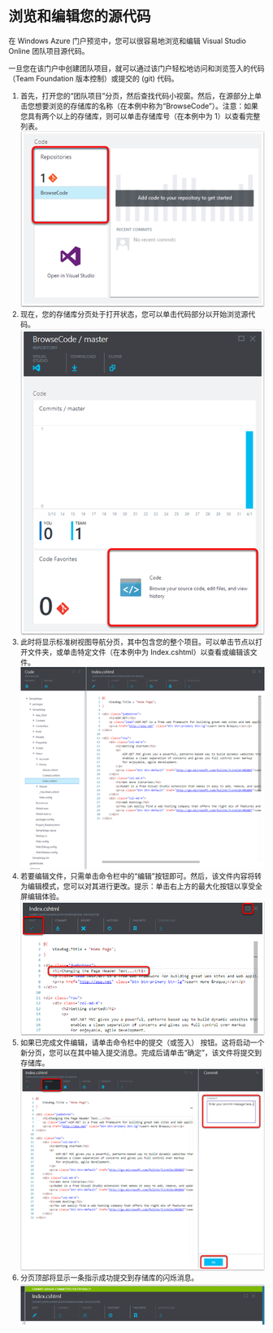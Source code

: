 <properties linkid="" urlDisplayName="Browse and Edit Your Source Code" pageTitle="浏览和编辑您的源代码 | Azure" metaKeywords="Visual Studio Online, VSO, git, tfvc, edit, code, commit" description="了解如何编辑您的源代码。" metaCanonical="" services="visual-studio-online" documentationCenter="" title="浏览和编辑您的源代码" authors="ehollow" solutions="" manager="" editor="" />
<tags ms.service="visual-studio-online"
    ms.date=""
    wacn.date="04/11/2015"
    />

# 浏览和编辑您的源代码

在 Windows Azure 门户预览中，您可以很容易地浏览和编辑 Visual Studio Online 团队项目源代码。

一旦您在该门户中创建团队项目，就可以通过该门户轻松地访问和浏览签入的代码（Team Foundation 版本控制）或提交的 (git) 代码。

1.  首先，打开您的“团队项目”分页，然后查找代码小视窗。然后，在源部分上单击您想要浏览的存储库的名称（在本例中称为“BrowseCode”）。注意：如果您具有两个以上的存储库，则可以单击存储库号（在本例中为 1）以查看完整列表。
    ![代码小视窗][代码小视窗]
2.  现在，您的存储库分页处于打开状态，您可以单击代码部分以开始浏览源代码。
    ![存储库分页][存储库分页]
3.  此时将显示标准树视图导航分页，其中包含您的整个项目。可以单击节点以打开文件夹，或单击特定文件（在本例中为 Index.cshtml）以查看或编辑该文件。
    ![树导航][树导航]
4.  若要编辑文件，只需单击命令栏中的“编辑”按钮即可。然后，该文件内容将转为编辑模式，您可以对其进行更改。提示：单击右上方的最大化按钮以享受全屏编辑体验。
    ![编辑模式][编辑模式]
5.  如果已完成文件编辑，请单击命令栏中的提交（或签入） 按钮。这将启动一个新分页，您可以在其中输入提交消息。完成后请单击“确定”，该文件将提交到存储库。
    ![提交代码][提交代码]
6.  分页顶部将显示一条指示成功提交到存储库的闪烁消息。
    ![提交成功][提交成功]

  [代码小视窗]: ./media/visual-studio-online-browse-edit-source-code/Code-Lens.png
  [存储库分页]: ./media/visual-studio-online-browse-edit-source-code/Repo-Blade.png
  [树导航]: ./media/visual-studio-online-browse-edit-source-code/Tree-Nav.png
  [编辑模式]: ./media/visual-studio-online-browse-edit-source-code/Edit-Mode.png
  [提交代码]: ./media/visual-studio-online-browse-edit-source-code/Commit-Code.png
  [提交成功]: ./media/visual-studio-online-browse-edit-source-code/Commit-Success.png
